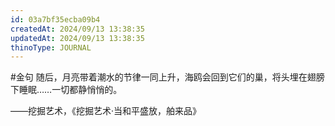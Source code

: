 ```yaml
---
id: 03a7bf35ecba09b4
createdAt: 2024/09/13 13:38:35
updatedAt: 2024/09/13 13:38:35
thinoType: JOURNAL
---
```

#金句 随后，月亮带着潮水的节律一同上升，海鸥会回到它们的巢，将头埋在翅膀下睡眠……一切都静悄悄的。

——挖掘艺术，《挖掘艺术·当和平盛放，舶来品》
